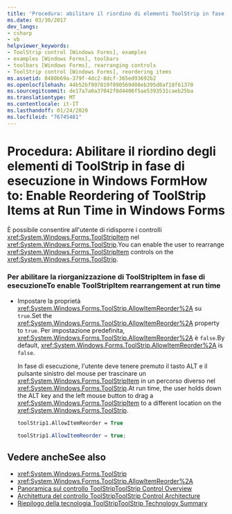 ```yaml
---
title: 'Procedura: abilitare il riordino di elementi ToolStrip in fase di esecuzione'
ms.date: 03/30/2017
dev_langs:
- csharp
- vb
helpviewer_keywords:
- ToolStrip control [Windows Forms], examples
- examples [Windows Forms], toolbars
- toolbars [Windows Forms], rearranging controls
- ToolStrip control [Windows Forms], reordering items
ms.assetid: 8480b69a-379f-4dc2-8dcf-365ed93692b2
ms.openlocfilehash: 44b52bf997819f090569d08eb395d8af18f61370
ms.sourcegitcommit: de17a7a0a37042f0d4406f5ae5393531caeb25ba
ms.translationtype: MT
ms.contentlocale: it-IT
ms.lasthandoff: 01/24/2020
ms.locfileid: "76745481"
---
```

# <a name="how-to-enable-reordering-of-toolstrip-items-at-run-time-in-windows-forms"></a><span data-ttu-id="4635b-102">Procedura: Abilitare il riordino degli elementi di ToolStrip in fase di esecuzione in Windows Form</span><span class="sxs-lookup"><span data-stu-id="4635b-102">How to: Enable Reordering of ToolStrip Items at Run Time in Windows Forms</span></span>
<span data-ttu-id="4635b-103">È possibile consentire all'utente di ridisporre i controlli <xref:System.Windows.Forms.ToolStripItem> nel <xref:System.Windows.Forms.ToolStrip>.</span><span class="sxs-lookup"><span data-stu-id="4635b-103">You can enable the user to rearrange <xref:System.Windows.Forms.ToolStripItem> controls on the <xref:System.Windows.Forms.ToolStrip>.</span></span>  
  
### <a name="to-enable-toolstripitem-rearrangement-at-run-time"></a><span data-ttu-id="4635b-104">Per abilitare la riorganizzazione di ToolStripItem in fase di esecuzione</span><span class="sxs-lookup"><span data-stu-id="4635b-104">To enable ToolStripItem rearrangement at run time</span></span>  
  
- <span data-ttu-id="4635b-105">Impostare la proprietà <xref:System.Windows.Forms.ToolStrip.AllowItemReorder%2A> su `true`.</span><span class="sxs-lookup"><span data-stu-id="4635b-105">Set the <xref:System.Windows.Forms.ToolStrip.AllowItemReorder%2A> property to `true`.</span></span> <span data-ttu-id="4635b-106">Per impostazione predefinita, <xref:System.Windows.Forms.ToolStrip.AllowItemReorder%2A> è `false`.</span><span class="sxs-lookup"><span data-stu-id="4635b-106">By default, <xref:System.Windows.Forms.ToolStrip.AllowItemReorder%2A> is `false`.</span></span>  
  
     <span data-ttu-id="4635b-107">In fase di esecuzione, l'utente deve tenere premuto il tasto ALT e il pulsante sinistro del mouse per trascinare un <xref:System.Windows.Forms.ToolStripItem> in un percorso diverso nel <xref:System.Windows.Forms.ToolStrip>.</span><span class="sxs-lookup"><span data-stu-id="4635b-107">At run time, the user holds down the ALT key and the left mouse button to drag a <xref:System.Windows.Forms.ToolStripItem> to a different location on the <xref:System.Windows.Forms.ToolStrip>.</span></span>  
  
    ```vb  
    toolStrip1.AllowItemReorder = True  
    ```  
  
    ```csharp  
    toolStrip1.AllowItemReorder = true;  
    ```  
  
## <a name="see-also"></a><span data-ttu-id="4635b-108">Vedere anche</span><span class="sxs-lookup"><span data-stu-id="4635b-108">See also</span></span>

- <xref:System.Windows.Forms.ToolStrip>
- <xref:System.Windows.Forms.ToolStrip.AllowItemReorder%2A>
- [<span data-ttu-id="4635b-109">Panoramica sul controllo ToolStrip</span><span class="sxs-lookup"><span data-stu-id="4635b-109">ToolStrip Control Overview</span></span>](toolstrip-control-overview-windows-forms.md)
- [<span data-ttu-id="4635b-110">Architettura del controllo ToolStrip</span><span class="sxs-lookup"><span data-stu-id="4635b-110">ToolStrip Control Architecture</span></span>](toolstrip-control-architecture.md)
- [<span data-ttu-id="4635b-111">Riepilogo della tecnologia ToolStrip</span><span class="sxs-lookup"><span data-stu-id="4635b-111">ToolStrip Technology Summary</span></span>](toolstrip-technology-summary.md)

